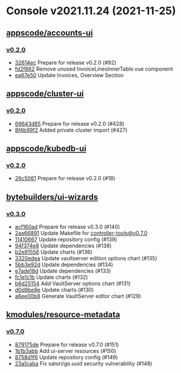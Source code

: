 # Console v2021.11.24 (2021-11-25)


## [appscode/accounts-ui](https://github.com/appscode/accounts-ui)

### [v0.2.0](https://github.com/appscode/accounts-ui/releases/tag/v0.2.0)

- [32614ec](https://github.com/appscode/accounts-ui/commit/32614ec) Prepare for release v0.2.0 (#92)
- [fd2f862](https://github.com/appscode/accounts-ui/commit/fd2f862) Remove unused InvoiceLinesInnerTable.vue component
- [ea67e50](https://github.com/appscode/accounts-ui/commit/ea67e50) Update Invoices, Overview Section



## [appscode/cluster-ui](https://github.com/appscode/cluster-ui)

### [v0.2.0](https://github.com/appscode/cluster-ui/releases/tag/v0.2.0)

- [69643d85](https://github.com/appscode/cluster-ui/commit/69643d85) Prepare for release v0.2.0 (#428)
- [8f4b99f2](https://github.com/appscode/cluster-ui/commit/8f4b99f2) Added private cluster import (#427)



## [appscode/kubedb-ui](https://github.com/appscode/kubedb-ui)

### [v0.2.0](https://github.com/appscode/kubedb-ui/releases/tag/v0.2.0)

- [26c5061](https://github.com/appscode/kubedb-ui/commit/26c5061) Prepare for release v0.2.0 (#18)



## [bytebuilders/ui-wizards](https://github.com/bytebuilders/ui-wizards)

### [v0.3.0](https://github.com/bytebuilders/ui-wizards/releases/tag/v0.3.0)

- [acf160ad](https://github.com/bytebuilders/ui-wizards/commit/acf160ad) Prepare for release v0.3.0 (#140)
- [2ae66891](https://github.com/bytebuilders/ui-wizards/commit/2ae66891) Update Makefile for controller-tools@v0.7.0
- [11410667](https://github.com/bytebuilders/ui-wizards/commit/11410667) Update repository config (#139)
- [94f374e8](https://github.com/bytebuilders/ui-wizards/commit/94f374e8) Update dependencies (#138)
- [b2e91556](https://github.com/bytebuilders/ui-wizards/commit/b2e91556) Update charts (#136)
- [3320edea](https://github.com/bytebuilders/ui-wizards/commit/3320edea) Update vaultserver edition options chart (#135)
- [5bb3e92d](https://github.com/bytebuilders/ui-wizards/commit/5bb3e92d) Update dependencies (#134)
- [e7ade18d](https://github.com/bytebuilders/ui-wizards/commit/e7ade18d) Update dependencies (#133)
- [fc1e1c1b](https://github.com/bytebuilders/ui-wizards/commit/fc1e1c1b) Update charts (#132)
- [b6d25154](https://github.com/bytebuilders/ui-wizards/commit/b6d25154) Add VaultServer options chart (#131)
- [d0d8be8e](https://github.com/bytebuilders/ui-wizards/commit/d0d8be8e) Update charts (#130)
- [a6ee00b8](https://github.com/bytebuilders/ui-wizards/commit/a6ee00b8) Generate VaultServer editor chart (#129)



## [kmodules/resource-metadata](https://github.com/kmodules/resource-metadata)

### [v0.7.0](https://github.com/kmodules/resource-metadata/releases/tag/v0.7.0)

- [879175de](https://github.com/kmodules/resource-metadata/commit/879175de) Prepare for release v0.7.0 (#151)
- [1b1b3abb](https://github.com/kmodules/resource-metadata/commit/1b1b3abb) Add ui-server resources (#150)
- [8758d1f6](https://github.com/kmodules/resource-metadata/commit/8758d1f6) Update repository config (#149)
- [23a1caba](https://github.com/kmodules/resource-metadata/commit/23a1caba) Fix satori/go.uuid security vulnerability (#148)



